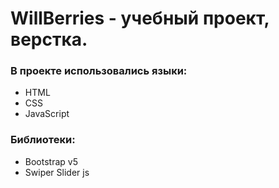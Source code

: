 # WillBerries - учебный проект, верстка.
### В проекте использовались языки:
- HTML
- CSS
- JavaScript
### Библиотеки:
- Bootstrap v5
- Swiper Slider js
